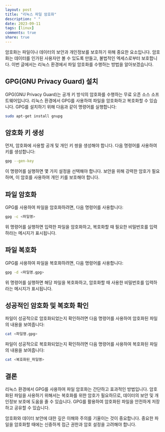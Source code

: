 ```yaml
---
layout: post
title: "리눅스 파일 암호화"
description: " "
date: 2023-09-11
tags: [linux]
comments: true
share: true
---
```


암호화는 파일이나 데이터의 보안과 개인정보를 보호하기 위해 중요한 요소입니다. 암호화는 데이터를 인가된 사용자만 볼 수 있도록 만들고, 불법적인 엑세스로부터 보호합니다. 이번 글에서는 리눅스 환경에서 파일 암호화를 수행하는 방법을 알아보겠습니다.

## GPG(GNU Privacy Guard) 설치

GPG(GNU Privacy Guard)는 공개 키 방식의 암호화를 수행하는 무료 오픈 소스 소프트웨어입니다. 리눅스 환경에서 GPG를 사용하여 파일을 암호화하고 복호화할 수 있습니다. GPG를 설치하기 위해 다음과 같이 명령어를 실행합니다:

```bash
sudo apt-get install gnupg
```

## 암호화 키 생성

먼저, 암호화에 사용할 공개 및 개인 키 쌍을 생성해야 합니다. 다음 명령어를 사용하여 키를 생성합니다:

```bash
gpg --gen-key
```

이 명령어를 실행하면 몇 가지 설정을 선택해야 합니다. 보안을 위해 강력한 암호가 필요하며, 이 암호를 사용하여 개인 키를 보호해야 합니다.

## 파일 암호화

GPG를 사용하여 파일을 암호화하려면, 다음 명령어를 사용합니다:

```bash
gpg -c <파일명>
```

위 명령어를 실행하면 입력한 파일을 암호화하고, 복호화할 때 필요한 비밀번호를 입력하라는 메시지가 표시됩니다.

## 파일 복호화

GPG를 사용하여 파일을 복호화하려면, 다음 명령어를 사용합니다:

```bash
gpg -d <파일명.gpg>
```

위 명령어를 실행하면 해당 파일을 복호화하고, 암호화할 때 사용한 비밀번호를 입력하라는 메시지가 표시됩니다.

## 성공적인 암호화 및 복호화 확인

파일이 성공적으로 암호화되었는지 확인하려면 다음 명령어를 사용하여 암호화된 파일의 내용을 보여줍니다:

```bash
cat <파일명.gpg>
```

파일이 성공적으로 복호화되었는지 확인하려면 다음 명령어를 사용하여 복호화된 파일의 내용을 보여줍니다:

```bash
cat <복호화된_파일명>
```

## 결론

리눅스 환경에서 GPG를 사용하여 파일 암호화는 간단하고 효과적인 방법입니다. 암호화된 파일을 사용하기 위해서는 복호화를 위한 암호가 필요하므로, 데이터의 보안 및 개인정보 보호에 도움을 줄 수 있습니다. GPG를 활용하여 암호화된 파일을 안전하게 저장하고 공유할 수 있습니다.

암호화와 데이터 보안에 대한 깊은 이해와 주의를 기울이는 것이 중요합니다. 중요한 파일을 암호화할 때에는 신중하게 접근 권한과 암호 설정을 고려해야 합니다.